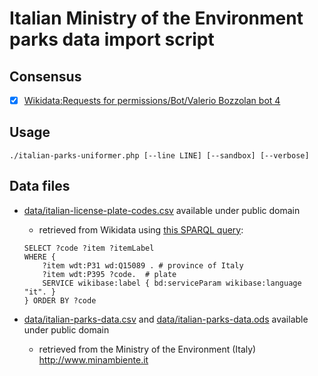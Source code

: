 # Italian Ministry of the Environment parks data import script

## Consensus

* [X] [Wikidata:Requests for permissions/Bot/Valerio Bozzolan bot 4](https://www.wikidata.org/wiki/Wikidata:Requests_for_permissions/Bot/Valerio_Bozzolan_bot_4)

## Usage

    ./italian-parks-uniformer.php [--line LINE] [--sandbox] [--verbose]

## Data files
* [data/italian-license-plate-codes.csv](data/italian-license-plate-codes.csv) available under public domain
    * retrieved from Wikidata using [this SPARQL query](https://query.wikidata.org/#SELECT%20%3Fcode%20%3Fitem%20%3FitemLabel%0AWHERE%20%0A%7B%0A%20%20%3Fitem%20wdt%3AP31%20wd%3AQ15089%20.%20%23%20province%20of%20Italy%0A%20%20%3Fitem%20wdt%3AP395%20%3Fcode.%20%20%23%20plate%0A%20%20SERVICE%20wikibase%3Alabel%20%7B%20bd%3AserviceParam%20wikibase%3Alanguage%20%22it%22.%20%7D%0A%7D%20ORDER%20BY%20%3Fcode):
    ```
    SELECT ?code ?item ?itemLabel
    WHERE {
    	?item wdt:P31 wd:Q15089 . # province of Italy
    	?item wdt:P395 ?code.  # plate
    	SERVICE wikibase:label { bd:serviceParam wikibase:language "it". }
    } ORDER BY ?code
    ```

* [data/italian-parks-data.csv](data/italian-parks-data.csv) and [data/italian-parks-data.ods](data/italian-parks-data.ods) available under public domain
    * retrieved from the Ministry of the Environment (Italy) <http://www.minambiente.it>
